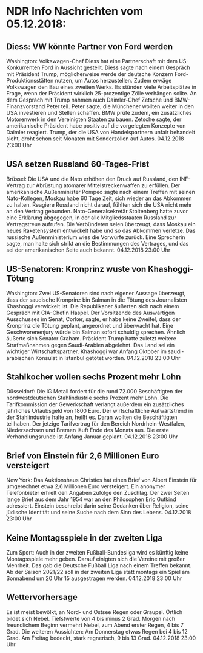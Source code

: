 # NDR Info Nachrichten vom 05.12.2018:


## Diess: VW könnte Partner von Ford werden
Washington: 	 Volkswagen-Chef Diess hat eine Partnerschaft mit dem US-Konkurrenten Ford in Aussicht gestellt. Diess sagte nach einem Gespräch mit Präsident Trump, möglicherweise werde der deutsche Konzern Ford-Produktionsstätten nutzen, um Autos herzustellen. Zudem erwäge Volkswagen den Bau eines zweiten Werks. Es stünden viele Arbeitsplätze in Frage, wenn der Präsident wirklich 25-prozentige Zölle verhängen sollte. An dem Gespräch mit Trump nahmen auch Daimler-Chef Zetsche und BMW-Finanzvorstand Peter teil. Peter sagte, die Münchener wollten weiter in den USA investieren und Stellen schaffen. BMW prüfe zudem, ein zusätzliches Motorenwerk in den Vereinigten Staaten zu bauen. Zetsche sagte, der amerikanische Präsident habe positiv auf die vorgelegten Konzepte von Daimler reagiert. Trump, der die USA von Handelspartnern unfair behandelt sieht, droht schon seit Monaten mit Sonderzöllen auf Autos. 04.12.2018 23:00 Uhr 

## USA setzen Russland 60-Tages-Frist
Brüssel: Die USA und die Nato erhöhen den Druck auf Russland, den INF-Vertrag zur Abrüstung atomarer Mittelstreckenwaffen zu erfüllen. Der amerikanische Außenminister Pompeo sagte nach einem Treffen mit seinen Nato-Kollegen, Moskau habe 60 Tage Zeit, sich wieder an das Abkommen zu halten. Reagiere Russland nicht darauf, fühlten sich die USA nicht mehr an den Vertrag gebunden. Nato-Generalsekretär Stoltenberg hatte zuvor eine Erklärung abgegegen, in der alle Mitgliedsstaaten Russland zur Vertragstreue aufrufen. Die Verbündeten seien überzeugt, dass Moskau ein neues Raketensystem entwickelt habe und so das Abkommen verletze. Das russische Außenministerium wies die Vorwürfe zurück. Eine Sprecherin sagte, man halte sich strikt an die Bestimmungen des Vertrages, und das sei der amerikanischen Seite auch bekannt. 04.12.2018 23:00 Uhr 

## US-Senatoren: Kronprinz wuste von Khashoggi-Tötung
Washington: Zwei US-Senatoren sind nach eigener Aussage überzeugt, dass der saudische Kronprinz bin Salman in die Tötung des Journalisten Khashoggi verwickelt ist. Die Republikaner äußerten sich nach einem Gespräch mit CIA-Chefin Haspel. Der Vorsitzende des Auswärtigen Ausschusses im Senat, Corker, sagte, er habe keine Zweifel, dass der Kronprinz die Tötung geplant, angeordnet und überwacht hat. Eine Geschworenenjury würde bin Salman sofort schuldig sprechen. Ähnlich äußerte sich Senator Graham. Präsident Trump hatte zuletzt weitere Strafmaßnahmen gegen Saudi-Arabien abgelehnt. Das Land sei ein wichtiger Wirtschaftspartner. Khashoggi war Anfang Oktober im saudi-arabischen Konsulat in Istanbul getötet worden. 04.12.2018 23:00 Uhr 

## Stahlkocher wollen sechs Prozent mehr Lohn
Düsseldorf: Die IG Metall fordert für die rund 72.000 Beschäftigten der nordwestdeutschen Stahlindustrie sechs Prozent mehr Lohn. Die Tarifkommission der Gewerkschaft verlangt außerdem ein zusätzliches jährliches Urlaubsgeld von 1800 Euro. Der wirtschaftliche Aufwärtstrend in der Stahlindustrie halte an, heißt es. Daran wollten die Beschäftigten teilhaben. Der jetzige Tarifvertrag für den Bereich Nordrhein-Westfalen, Niedersachsen und Bremen läuft Ende des Monats aus. Die erste Verhandlungsrunde ist Anfang Januar geplant. 04.12.2018 23:00 Uhr 

## Brief von Einstein für 2,6 Millionen Euro versteigert
New York: Das Auktionshaus Christies hat einen Brief von Albert Einstein für umgerechnet etwa 2,6 Millionen Euro versteigert. Ein anonymer Telefonbieter erhielt den Angaben zufolge den Zuschlag. Der zwei Seiten lange Brief aus dem Jahr 1954 war an den Philosophen Eric Gutkind adressiert. Einstein beschreibt darin seine Gedanken über Religion, seine jüdische Identität und seine Suche nach dem Sinn des Lebens. 04.12.2018 23:00 Uhr 

## Keine Montagsspiele in der zweiten Liga
Zum Sport:    Auch in der zweiten Fußball-Bundesliga wird es künftig keine Montagsspiele mehr geben. Darauf einigten sich die Vereine mit großer Mehrheit. Das gab die Deutsche Fußball Liga nach einem Treffen bekannt. Ab der Saison 2021/22 soll in der zweiten Liga statt montags ein Spiel am Sonnabend um 20 Uhr 15 ausgestragen werden. 04.12.2018 23:00 Uhr 

## Wettervorhersage
Es ist meist bewölkt, an Nord- und Ostsee Regen oder Graupel. Örtlich bildet sich Nebel. Tiefstwerte von 4 bis minus 2 Grad. Morgen nach freundlichem Beginn vermehrt Nebel, zum Abend erster Regen, 4 bis 7 Grad. Die weiteren Aussichten: Am Donnerstag etwas Regen bei 4 bis 12 Grad. Am Freitag bedeckt, stark regnerisch, 9 bis 13 Grad. 04.12.2018 23:00 Uhr 
